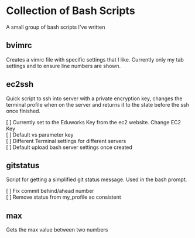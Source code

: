 # Collection of Bash Scripts

A small group of bash scripts I've written

## bvimrc
Creates a vimrc file with specific settings that I like. Currently only my tab settings and to ensure line numbers are shown.

## ec2ssh
Quick script to ssh into server with a private encryption key, changes the terminal profile when on the server and returns it to the state before the ssh once finished.

[ ] Currently set to the Eduworks Key from the ec2 website. Change EC2 Key  
[ ] Default vs parameter key  
[ ] Different Terminal settings for different servers  
[ ] Default upload bash server settings once created  

## gitstatus
Script for getting a simplified git status message. Used in the  bash prompt.  

[ ] Fix commit behind/ahead number  
[ ] Remove status from my_profile so consistent

## max
Gets the max value between two numbers
